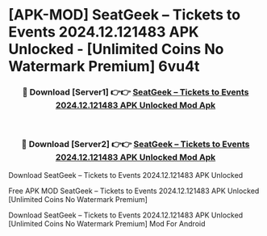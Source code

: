 # [APK-MOD] SeatGeek – Tickets to Events 2024.12.121483 APK Unlocked - [Unlimited Coins No Watermark Premium] 6vu4t



<div align="center">
<h3>🔴 Download [Server1] 👉👉 <a href="https://momento.my/?title=SeatGeek_–_Tickets_to_Events_2024.12.121483_APK_Unlocked">SeatGeek – Tickets to Events 2024.12.121483 APK Unlocked Mod Apk</a></h3><br>

<h3>🔴 Download [Server2] 👉👉 <a href="https://momento.my/?title=SeatGeek_–_Tickets_to_Events_2024.12.121483_APK_Unlocked">SeatGeek – Tickets to Events 2024.12.121483 APK Unlocked Mod Apk</a></h3>
</div>



Download SeatGeek – Tickets to Events 2024.12.121483 APK Unlocked 

Free APK MOD SeatGeek – Tickets to Events 2024.12.121483 APK Unlocked [Unlimited Coins No Watermark Premium]

Download SeatGeek – Tickets to Events 2024.12.121483 APK Unlocked [Unlimited Coins No Watermark Premium] Mod For Android
